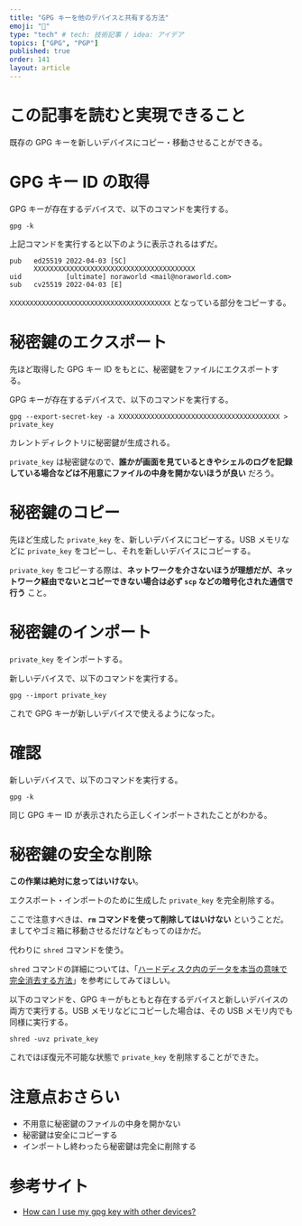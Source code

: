 ```yaml
---
title: "GPG キーを他のデバイスと共有する方法"
emoji: "🙌"
type: "tech" # tech: 技術記事 / idea: アイデア
topics: ["GPG", "PGP"]
published: true
order: 141
layout: article
---
```


# この記事を読むと実現できること
既存の GPG キーを新しいデバイスにコピー・移動させることができる。

# GPG キー ID の取得
GPG キーが存在するデバイスで、以下のコマンドを実行する。

```shell
gpg -k
```

上記コマンドを実行すると以下のように表示されるはずだ。

```
pub   ed25519 2022-04-03 [SC]
      XXXXXXXXXXXXXXXXXXXXXXXXXXXXXXXXXXXXXXXX
uid           [ultimate] noraworld <mail@noraworld.com>
sub   cv25519 2022-04-03 [E]
```

`XXXXXXXXXXXXXXXXXXXXXXXXXXXXXXXXXXXXXXXX` となっている部分をコピーする。

# 秘密鍵のエクスポート
先ほど取得した GPG キー ID をもとに、秘密鍵をファイルにエクスポートする。

GPG キーが存在するデバイスで、以下のコマンドを実行する。

```shell
gpg --export-secret-key -a XXXXXXXXXXXXXXXXXXXXXXXXXXXXXXXXXXXXXXXX > private_key
```

カレントディレクトリに秘密鍵が生成される。

`private_key` は秘密鍵なので、**誰かが画面を見ているときやシェルのログを記録している場合などは不用意にファイルの中身を開かないほうが良い** だろう。

# 秘密鍵のコピー
先ほど生成した `private_key` を、新しいデバイスにコピーする。USB メモリなどに `private_key` をコピーし、それを新しいデバイスにコピーする。

`private_key` をコピーする際は、**ネットワークを介さないほうが理想だが、ネットワーク経由でないとコピーできない場合は必ず `scp` などの暗号化された通信で行う** こと。

# 秘密鍵のインポート
`private_key` をインポートする。

新しいデバイスで、以下のコマンドを実行する。

```shell
gpg --import private_key
```

これで GPG キーが新しいデバイスで使えるようになった。

# 確認
新しいデバイスで、以下のコマンドを実行する。

```shell
gpg -k
```

同じ GPG キー ID が表示されたら正しくインポートされたことがわかる。

# 秘密鍵の安全な削除
**この作業は絶対に怠ってはいけない**。

エクスポート・インポートのために生成した `private_key` を完全削除する。

ここで注意すべきは、**`rm` コマンドを使って削除してはいけない** ということだ。ましてやゴミ箱に移動させるだけなどもってのほかだ。

代わりに `shred` コマンドを使う。

`shred` コマンドの詳細については、「[ハードディスク内のデータを本当の意味で完全消去する方法](https://zenn.dev/noraworld/articles/delete-data-in-hdd-completely)」を参考にしてみてほしい。

以下のコマンドを、GPG キーがもともと存在するデバイスと新しいデバイスの両方で実行する。USB メモリなどにコピーした場合は、その USB メモリ内でも同様に実行する。

```shell
shred -uvz private_key
```

これでほぼ復元不可能な状態で `private_key` を削除することができた。

# 注意点おさらい
* 不用意に秘密鍵のファイルの中身を開かない
* 秘密鍵は安全にコピーする
* インポートし終わったら秘密鍵は完全に削除する

# 参考サイト
* [How can I use my gpg key with other devices?](https://dotmethod.me/posts/pass-password-manager-share-gpg-key/)
